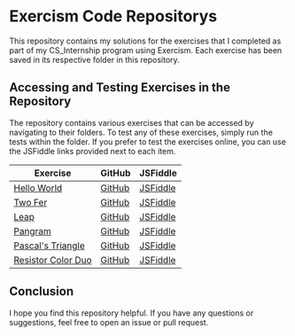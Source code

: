 <h1>Exercism Code Repositorys</h1>
<p>
    This repository contains my solutions for the exercises that I completed as
    part of my CS_Internship program using Exercism. Each exercise has been
    saved in its respective folder in this repository.
</p>
<h2>Accessing and Testing Exercises in the Repository</h2>
<p>
    The repository contains various exercises that can be accessed by navigating
    to their folders. To test any of these exercises, simply run the
    tests within the folder. If you prefer to test the exercises online, you can
    use the JSFiddle links provided next to each item.
</p>

<table>
    <thead>
        <tr>
            <th>Exercise</th>
            <th>GitHub</th>
            <th>JSFiddle</th>
        </tr>
    </thead>
    <tbody>
        <tr>
            <td>
                <a
                    href="https://exercism.org/tracks/javascript/exercises/hello-world/"
                    target="_new"
                    >Hello World</a
                >
            </td>
            <td>
                <a
                    href="https://github.com/Ali-Sdg90/Exercism/tree/main/Hello%20World"
                    target="_new"
                    >GitHub</a
                >
            </td>
            <td>
                <a
                    href="https://JSFiddle.net/Ali_Sdg90/jfg8csmq/15/"
                    target="_new"
                    >JSFiddle</a
                >
            </td>
        </tr>
        <tr>
            <td>
                <a
                    href="https://exercism.org/tracks/javascript/exercises/two-fer/"
                    target="_new"
                    >Two Fer</a
                >
            </td>
            <td>
                <a
                    href="https://github.com/Ali-Sdg90/Exercism/tree/main/Two%20Fer"
                    target="_new"
                    >GitHub</a
                >
            </td>
            <td>
                <a
                    href="https://JSFiddle.net/Ali_Sdg90/vp7dtr32/4/"
                    target="_new"
                    >JSFiddle</a
                >
            </td>
        </tr>
        <tr>
            <td>
                <a
                    href="https://exercism.org/tracks/javascript/exercises/leap/"
                    target="_new"
                    >Leap</a
                >
            </td>
            <td>
                <a
                    href="https://github.com/Ali-Sdg90/Exercism/tree/main/Leap"
                    target="_new"
                    >GitHub</a
                >
            </td>
            <td>
                <a
                    href="https://JSFiddle.net/Ali_Sdg90/ebmu15xj/2/"
                    target="_new"
                    >JSFiddle</a
                >
            </td>
        </tr>
        <tr>
            <td>
                <a
                    href="https://exercism.org/tracks/javascript/exercises/pangram/"
                    target="_new"
                    >Pangram</a
                >
            </td>
            <td>
                <a href="" target="_new">GitHub</a>
            </td>
            <td>
                <a
                    href="https://JSFiddle.net/Ali_Sdg90/wu0k37zm/3/"
                    target="_new"
                    >JSFiddle</a
                >
            </td>
        </tr>
        <tr>
            <td>
                <a
                    href="https://exercism.org/tracks/javascript/exercises/pascals-triangle/"
                    target="_new"
                    >Pascal's Triangle</a
                >
            </td>
            <td>
                <a
                    href="https://github.com/Ali-Sdg90/Exercism/tree/main/Pangram"
                    target="_new"
                    >GitHub</a
                >
            </td>
            <td>
                <a
                    href="https://JSFiddle.net/Ali_Sdg90/xqfcpe36/5/"
                    target="_new"
                    >JSFiddle</a
                >
            </td>
        </tr>
        <tr>
            <td>
                <a
                    href="https://exercism.org/tracks/javascript/exercises/resistor-color-duo/"
                    target="_new"
                    >Resistor Color Duo</a
                >
            </td>
            <td>
                <a
                    href="https://github.com/Ali-Sdg90/Exercism/tree/main/Resistor%20Color%20Duo"
                    target="_new"
                    >GitHub</a
                >
            </td>
            <td>
                <a
                    href="https://JSFiddle.net/Ali_Sdg90/4hv70czn/4/"
                    target="_new"
                    >JSFiddle</a
                >
            </td>
        </tr>
    </tbody>
</table>

<h2>Conclusion</h2>
<p>
    I hope you find this repository helpful. If you have any questions or
    suggestions, feel free to open an issue or pull request.
</p>

